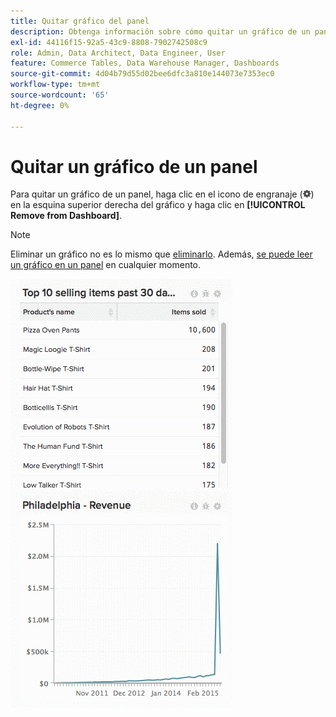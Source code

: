 ```yaml
---
title: Quitar gráfico del panel
description: Obtenga información sobre cómo quitar un gráfico de un panel.
exl-id: 44116f15-92a5-43c9-8808-7902742508c9
role: Admin, Data Architect, Data Engineer, User
feature: Commerce Tables, Data Warehouse Manager, Dashboards
source-git-commit: 4d04b79d55d02bee6dfc3a810e144073e7353ec0
workflow-type: tm+mt
source-wordcount: '65'
ht-degree: 0%

---
```


# Quitar un gráfico de un panel

Para quitar un gráfico de un panel, haga clic en el icono de engranaje (![Icono de engranaje](../../assets/gear-icon.png)) en la esquina superior derecha del gráfico y haga clic en **[!UICONTROL Remove from Dashboard]**.

>[!NOTE]
>
>Eliminar un gráfico no es lo mismo que [eliminarlo](../../data-user/dashboards/delete-chart.md). Además, [se puede leer un gráfico en un panel](../../data-user/dashboards/add-charts-dashboard.md) en cualquier momento.

![quitar gráfico](../../assets/Removing_Charts_from_Dashboards.gif)
